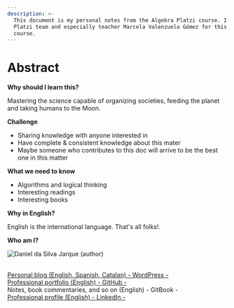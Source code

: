 ```yaml
---
description: >-
  This document is my personal notes from the Algebra Platzi course. I thank the
  Platzi team and especially teacher Marcela Valenzuela Gómez for this great
  course.
---
```


# Abstract

**Why should I learn this?**

Mastering the science capable of organizing societies, feeding the planet and taking humans to the Moon.

**Challenge**

* Sharing knowledge with anyone interested in
* Have complete & consistent knowledge about this mater
* Maybe someone who contributes to this doc will arrive to be the best one in this matter

**What we need to know**

* Algorithms and logical thinking
* Interesting readings
* Interesting books

**Why in English?**

English is the international language. That's all folks!.

**Who am I?**

![Daniel da Silva Jarque (author)](https://i.imgur.com/2i0LPvN.png)

\
[Personal blog (English, Spanish, Catalan) - WordPress -](https://gwst.eu)\
[Professional portfolio (English) - GitHub -](https://github.com/ddasilva64)\
Notes, book commentaries, and so on (English) - GitBook -\
[Professional profile (English) - LinkedIn -](https://linkedin.com/in/daniel-da-silva-jarque-863705206)
